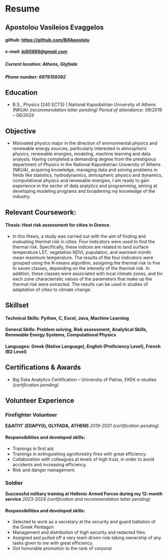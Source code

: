 # Resume
## Apostolou Vasileios Evaggelos 
#### github: https://github.com/BillApostolu
##### e-mail: billi5889@gmail.com
##### Current location: Athens, Glyfada
##### Phone number: 6979159392

## Education	        		
- B.S., Physics (240 ECTS) | National Kapodistrian University of Athens (NKUA) _(recommendation letter pending)_ _Period of attendance: 09/2019 – 06/2024_

## Objective
- Motivated physics major in the direction of environmental physics and renewable energy sources, particularly interested in atmospheric physics, renewable energies, modeling,  machine learning and data analysis. Having completed a demanding degree from the prestigious department of Physics in the National Kapodistrian University of Athens (NKUA), acquiring knowledge, managing data and solving problems in fields like statistics, hydrodynamics, atmospheric physics and dynamics, computational physics and renewable energies, I am ready to gain experience in the sector of data analytics and programming, aiming at developing modeling programs and broadening my knowledge of the industry.

## Relevant Coursework:
#### Thesis: Heat risk assessment for cities in Greece.
- In this thesis, a study was carried out with the aim of finding and evaluating thermal risk in cities. Four indicators were used to find the thermal risk. Specifically, these indices are related to land surface temperature LST, vegetation NDVI, population, and warmest month mean maximum temperature. The results of the four indicators were grouped using the K-means algorithm, assigning the thermal risk to five to seven classes, depending on the intensity of the thermal risk. In addition, these classes were associated with local climate zones, and for each zone characteristic values of the parameters that make up the thermal risk were extracted. The results can be used in studies of adaptation of cities to climate change.
## Skillset
#### Technical Skills: Python, C, Excel, Java, Machine Learning
#### General Skills: Problem solving, Risk assessment, Analytical Skills, Renewable Energy Systems, Computational Physics 
#### Languages:  Greek (Native Language), English (Proficiency Level), French (B2 Level)
## Certifications & Awards
- Big Data Analytics Certification – University of Patras, EKEK e-studies _(certification pending)_
## Volunteer Experience 
### Firefighter Volunteer 
**ΕΔΑΠΥΓ (EDAPYG), GLYFADA, ATHENS** _2019-2021_ _(certification pending)_ 
#### Responsibilities and developed skills: 
- Trainings in first aid. 
- Trainings in extinguishing agroforestry fires with great efficiency. 
- Collaboration with colleagues at levels of high trust, in order to avoid accidents and increasing efficiency.
- Risk and danger management.
### Soldier 
**Successful military training at Hellenic Armed Forces during my 12-month service** _2023-2024_ _(certification and recommendation letter pending)_
#### Responsibilities and developed skills: 
- Selected to work as a secretary at the security and guard battalion of the Greek Pentagon
- Management and distribution of high security and redacted files
- Assigned and pulled off a very team driven role taking ownership of any tasks given to me with great efficiency.
- Got honorable promotion to the rank of corporal 
